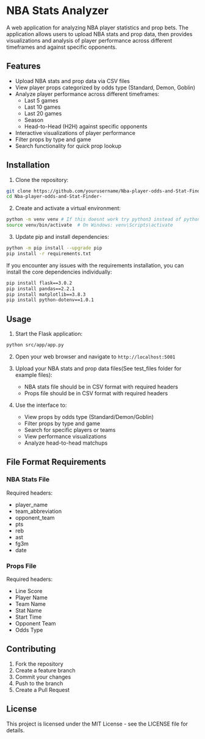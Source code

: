 # NBA Stats Analyzer

A web application for analyzing NBA player statistics and prop bets. The application allows users to upload NBA stats and prop data, then provides visualizations and analysis of player performance across different timeframes and against specific opponents.

## Features

- Upload NBA stats and prop data via CSV files
- View player props categorized by odds type (Standard, Demon, Goblin)
- Analyze player performance across different timeframes:
  - Last 5 games
  - Last 10 games
  - Last 20 games
  - Season
  - Head-to-Head (H2H) against specific opponents
- Interactive visualizations of player performance
- Filter props by type and game
- Search functionality for quick prop lookup

## Installation

1. Clone the repository:
```bash
git clone https://github.com/yourusername/Nba-player-odds-and-Stat-Finder-.git
cd Nba-player-odds-and-Stat-Finder-
```

2. Create and activate a virtual environment:
```bash
python -m venv venv # If this doesnt work try python3 instead of python
source venv/bin/activate  # On Windows: venv\Scripts\activate
```

3. Update pip and install dependencies:
```bash
python -m pip install --upgrade pip
pip install -r requirements.txt
```

If you encounter any issues with the requirements installation, you can install the core dependencies individually:
```bash
pip install flask==3.0.2
pip install pandas==2.2.1
pip install matplotlib==3.8.3
pip install python-dotenv==1.0.1
```

## Usage

1. Start the Flask application:
```bash
python src/app/app.py
```

2. Open your web browser and navigate to `http://localhost:5001`

3. Upload your NBA stats and prop data files(See test_files folder for example files):
   - NBA stats file should be in CSV format with required headers
   - Props file should be in CSV format with required headers

4. Use the interface to:
   - View props by odds type (Standard/Demon/Goblin)
   - Filter props by type and game
   - Search for specific players or teams
   - View performance visualizations
   - Analyze head-to-head matchups

## File Format Requirements

### NBA Stats File
Required headers:
- player_name
- team_abbreviation
- opponent_team
- pts
- reb
- ast
- fg3m
- date

### Props File
Required headers:
- Line Score
- Player Name
- Team Name
- Stat Name
- Start Time
- Opponent Team
- Odds Type

## Contributing

1. Fork the repository
2. Create a feature branch
3. Commit your changes
4. Push to the branch
5. Create a Pull Request

## License

This project is licensed under the MIT License - see the LICENSE file for details.
